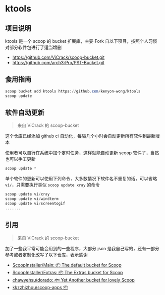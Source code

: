 # ktools

## 项目说明

ktools 是一个 scoop 的 bucket 扩展库，主要 Fork 自以下项目，按照个人习惯对部分软件包进行了适当增删

- https://github.com/ViCrack/scoop-bucket.git
- https://github.com/arch3rPro/PST-Bucket.git

## 食用指南

```powershell
scoop bucket add ktools https://github.com/kenyon-wong/ktools
scoop update
```

## 软件自动更新

> 来自 ViCrack 的 scoop-bucket

这个仓库已经添加 github ci 自动化，每隔几个小时会自动更新所有软件到最新版本

使用者可以自行在系统中加个定时任务，这样就能自动更新 scoop 软件了，当然也可以手工更新

```powershell
scoop update *
```

单个软件的更新可以使用下列命令，大多数情况下软件名不重复的话，可以省略 `vi/`，只需要执行类似 `scoop update xray` 的命令

```powershell
scoop update vi/xray
scoop update vi/windterm
scoop update vi/screentogif
.......
```

## 引用

> 来自 ViCrack 的 scoop-bucket

加了一些我平常可能会用到的一些程序，大部分 json 是我自己写的，还有一部分参考或者定制化改写了以下仓库，表示感谢

-   [ScoopInstaller/Main: 📦 The default bucket for Scoop](https://github.com/ScoopInstaller/Main)
-   [ScoopInstaller/Extras: 📦 The Extras bucket for Scoop](https://github.com/ScoopInstaller/Extras)
-   [chawyehsu/dorado: 🐟 Yet Another bucket for lovely Scoop](https://github.com/chawyehsu/dorado)
-   [kkzzhizhou/scoop-apps 📦](https://github.com/kkzzhizhou/scoop-apps)

